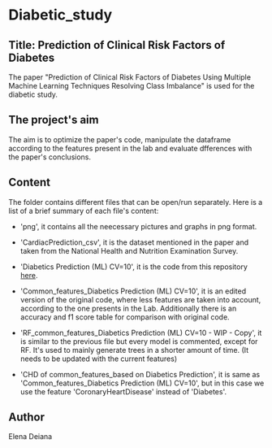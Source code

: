 # Diabetic_study


## Title: Prediction of Clinical Risk Factors of Diabetes
The paper "Prediction of Clinical Risk Factors of Diabetes Using Multiple Machine Learning Techniques Resolving Class Imbalance" is used for the diabetic study.


## The project's aim
The aim is to optimize the paper's code, manipulate the dataframe according to the features present in the lab and evaluate dfferences with the paper's conclusions.  

## Content
The folder contains different files that can be open/run separately. 
Here is a list of a brief summary of each file's content:

- 'png', it contains all the neecessary pictures and graphs in png format.

- 'CardiacPrediction_csv', it is the dataset mentioned in the paper and taken from the National Health and Nutrition Examination Survey. 
 
- 'Diabetics Prediction (ML) CV=10', it is the code from this repository [here](https://github.com/AmitHasanShuvo/Prediction-of-Clinical-Risk-Factors-of-Diabetes-Using-ML-Resolving-Class-Imbalance).

- 'Common_features_Diabetics Prediction (ML) CV=10', it is an edited version of the original code, where less features are taken into account, according to the one presents in the Lab. Additionally there is an accuracy and f1 score table for comparison with original code.

- 'RF_common_features_Diabetics Prediction (ML) CV=10 - WIP - Copy', it is similar to the previous file but every model is commented, except for RF. It's used to mainly generate trees in a shorter amount of time. (It needs to be updated with the current features)
- 'CHD  of common_features_based on Diabetics Prediction', it is same as 'Common_features_Diabetics Prediction (ML) CV=10', but in this case we use the feature 'CoronaryHeartDisease' instead of 'Diabetes'.


## Author
Elena Deiana
